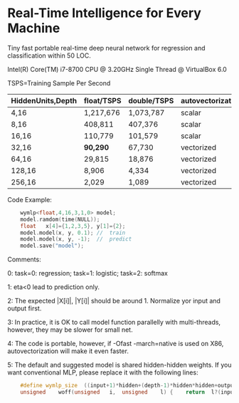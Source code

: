 # Real-Time Intelligence for Every Machine
Tiny fast portable real-time deep neural network for regression and classification within 50 LOC.

Intel(R) Core(TM) i7-8700 CPU @ 3.20GHz Single Thread @ VirtualBox 6.0

TSPS=Training Sample Per Second

|HiddenUnits,Depth|float/TSPS|double/TSPS|autovectorization|
|----|----|----|----|
|4,16|	1,217,676| 	1,073,787 |scalar|
|8,16|	408,811|	407,376 |scalar|
|16,16|	110,779| 	101,579 |scalar
|32,16|	**90,290**| 	67,730 |vectorized|
|64,16|	29,815| 	18,876 |vectorized|
|128,16|	8,906| 	4,334 |vectorized|
|256,16|	2,029| 	1,089 |vectorized|

Code Example:

```C++
	wymlp<float,4,16,3,1,0>	model;	
	model.ramdom(time(NULL));
	float	x[4]={1,2,3,5},	y[1]={2};
	model.model(x, y, 0.1);	//	train
	model.model(x, y, -1);	//	predict
	model.save("model");
```
Comments:

0:	task=0: regression; task=1: logistic;	task=2:	softmax

1:	eta<0 lead to prediction only.

2:	The expected |X[i]|, |Y[i]| should be around 1. Normalize yor input and output first.

3:	In practice, it is OK to call model function parallelly with multi-threads, however, they may be slower for small net.

4:	The code is portable, however, if -Ofast -march=native is used on X86, autovectorization will make it even faster.

5:	The default and suggested model is shared hidden-hidden weights. If you want conventional MLP, please replace it with the following lines:
```C++
	#define	wymlp_size	((input+1)*hidden+(depth-1)*hidden*hidden+output*hidden)
	unsigned	woff(unsigned	i,	unsigned	l) {	return	l?(input+1)*hidden+(l-1)*hidden*hidden+i*hidden:i*hidden;	}
```


